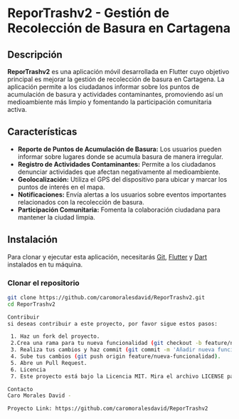# ReporTrashv2 - Gestión de Recolección de Basura en Cartagena

## Descripción

**ReporTrashv2** es una aplicación móvil desarrollada en Flutter cuyo objetivo principal es mejorar la gestión de recolección de basura en Cartagena. La aplicación permite a los ciudadanos informar sobre los puntos de acumulación de basura y actividades contaminantes, promoviendo así un medioambiente más limpio y fomentando la participación comunitaria activa.

## Características

- **Reporte de Puntos de Acumulación de Basura:** Los usuarios pueden informar sobre lugares donde se acumula basura de manera irregular.
- **Registro de Actividades Contaminantes:** Permite a los ciudadanos denunciar actividades que afectan negativamente al medioambiente.
- **Geolocalización:** Utiliza el GPS del dispositivo para ubicar y marcar los puntos de interés en el mapa.
- **Notificaciones:** Envía alertas a los usuarios sobre eventos importantes relacionados con la recolección de basura.
- **Participación Comunitaria:** Fomenta la colaboración ciudadana para mantener la ciudad limpia.

## Instalación

Para clonar y ejecutar esta aplicación, necesitarás [Git](https://git-scm.com), [Flutter](https://flutter.dev) y [Dart](https://dart.dev) instalados en tu máquina.

### Clonar el repositorio

```bash
git clone https://github.com/caromoralesdavid/ReporTrashv2.git
cd ReporTrashv2 

Contribuir
si deseas contribuir a este proyecto, por favor sigue estos pasos:

 1. Haz un fork del proyecto.
 2.Crea una rama para tu nueva funcionalidad (git checkout -b feature/nueva-funcionalidad).
 3. Realiza tus cambios y haz commit (git commit -m 'Añadir nueva funcionalidad').
 4. Sube tus cambios (git push origin feature/nueva-funcionalidad).
 5. Abre un Pull Request.
 6. Licencia
 7. Este proyecto está bajo la Licencia MIT. Mira el archivo LICENSE para más detalles.

Contacto
Caro Morales David - 

Proyecto Link: https://github.com/caromoralesdavid/ReporTrashv2
